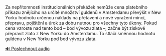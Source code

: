 
Za nepřítomnosti institucionálních překážek nemůže cena platebního příkazu znějícího na určité množství guldenů v Amsterdamu převýšit v New Yorku hodnotu určenou náklady na přetavení a nové vyražení mincí, přepravu, pojištění a úrok za dobu nutnou pro všechny tyto úkony. Pokud cena vzroste nad tento bod – bod vývozu zlata –, začne být ziskové přepravit zlato z New Yorku do Amsterdamu. To stlačí směnnou hodnotu guldenu v New Yorku pod bod vývozu zlata.

[🔊 Poslechnout audio](/data/7-paragraphs/audio/chapter_83/para_006-Za-neptomnosti-institucionlnch-pekek-neme.mp3)
